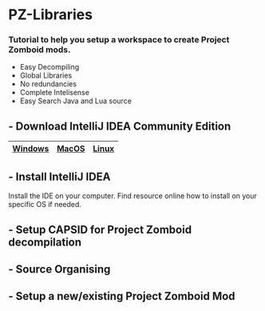 # PZ-Libraries

### Tutorial to help you setup a workspace to create Project Zomboid mods.  
- Easy Decompiling  
- Global Libraries  
- No redundancies  
- Complete Intelisense
- Easy Search Java and Lua source

## - Download IntelliJ IDEA Community Edition
|[Windows](https://www.jetbrains.com/idea/download/#section=windows)|[MacOS](https://www.jetbrains.com/idea/download/#section=mac)|[Linux](https://www.jetbrains.com/idea/download/#section=linux)|
|---|---|---|

## - Install IntelliJ IDEA
Install the IDE on your computer. Find resource online how to install on your specific OS if needed.

## - Setup CAPSID for Project Zomboid decompilation

## - Source Organising

## - Setup a new/existing Project Zomboid Mod
